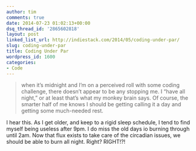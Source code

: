 ```yaml
---
author: tim
comments: true
date: 2014-07-23 01:02:13+00:00
dsq_thread_id: '2865602818'
layout: post
linked_list_url: http://indiestack.com/2014/05/coding-under-par/
slug: coding-under-par
title: Coding Under Par
wordpress_id: 1600
categories:
- Code
---
```


> when it’s midnight and I’m on a perceived roll with some coding challenge,
there doesn’t appear to be any stopping me. I “have all night,” or at least
that’s what my monkey brain says. Of course, the smarter half of me knows I
should be getting calling it a day and getting some much-needed rest.

I hear this. As I get older, and keep to a rigid sleep schedule, I tend to
find myself being useless after 9pm. I do miss the old days io burning through
until 2am. Now that flux exists to take care of the circadian issues, we
should be able to burn all night. Right? RIGHT!?!
